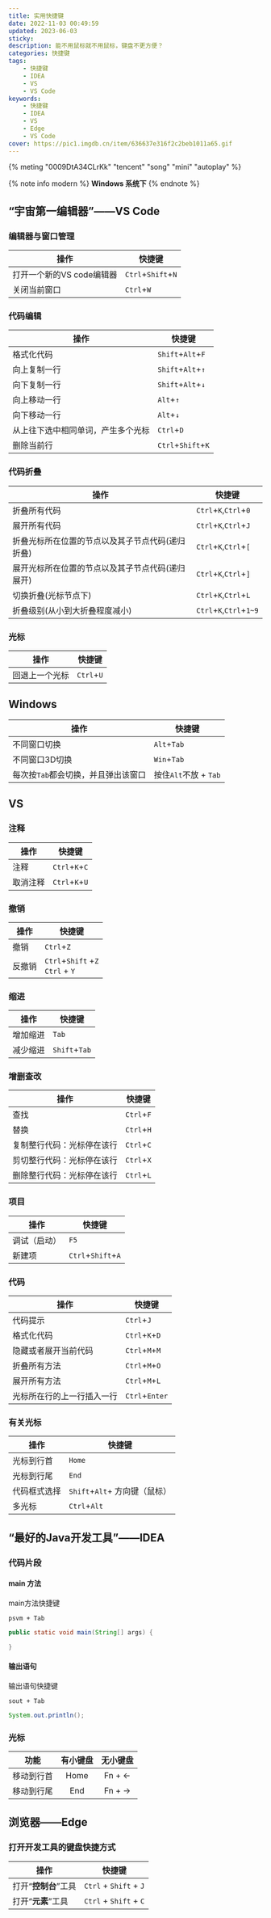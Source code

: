 ```yaml
---
title: 实用快捷键
date: 2022-11-03 00:49:59
updated: 2023-06-03
sticky: 
description: 能不用鼠标就不用鼠标，键盘不更方便？
categories: 快捷键
tags:
    - 快捷键
    - IDEA
    - VS
    - VS Code
keywords:
    - 快捷键
    - IDEA
    - VS
    - Edge
    - VS Code
cover: https://pic1.imgdb.cn/item/636637e316f2c2beb1011a65.gif
---
```


<!-- Windy Hill  -->
{% meting "0009DtA34CLrKk" "tencent" "song" "mini" "autoplay" %}

{% note info modern %}
**Windows 系统下**
{% endnote %}

## “宇宙第一编辑器”——VS Code

### 编辑器与窗口管理

| 操作 | 快捷键 |
| ---- | ----- |
| 打开一个新的VS code编辑器 | `Ctrl`+`Shift`+`N` |
| 关闭当前窗口 | `Ctrl`+`W` |

### 代码编辑

| 操作 | 快捷键 |
| ---- | ----- |
| 格式化代码 | `Shift`+`Alt`+`F` |
| 向上复制一行 | `Shift`+`Alt`+`↑` |
| 向下复制一行 | `Shift`+`Alt`+`↓` |
| 向上移动一行 | `Alt`+`↑` |
| 向下移动一行 | `Alt`+`↓` |
| 从上往下选中相同单词，产生多个光标 | `Ctrl`+`D` |
| 删除当前行 | `Ctrl`+`Shift`+`K` |

### 代码折叠

| 操作 | 快捷键 |
| ---- | ----- |
| 折叠所有代码 | `Ctrl`+`K`,`Ctrl`+`0` |
| 展开所有代码 | `Ctrl`+`K`,`Ctrl`+`J` |
| 折叠光标所在位置的节点以及其子节点代码(递归折叠) | `Ctrl`+`K`,`Ctrl`+`[` |
| 展开光标所在位置的节点以及其子节点代码(递归展开) | `Ctrl`+`K`,`Ctrl`+`]` |
| 切换折叠(光标节点下) | `Ctrl`+`K`,`Ctrl`+`L` |
| 折叠级别(从小到大折叠程度减小) | `Ctrl`+`K`,`Ctrl`+`1~9` |

### 光标

| 操作 | 快捷键 |
| ---- | ----- |
| 回退上一个光标 | `Ctrl`+`U` |

## Windows

| 操作 | 快捷键 |
| ---- | ----- |
| 不同窗口切换 | `Alt`+`Tab` |
| 不同窗口3D切换 | `Win`+`Tab` |
| 每次按`Tab`都会切换，并且弹出该窗口 | 按住`Alt`不放 + `Tab` |

## VS

### 注释

| 操作 | 快捷键 |
| ---- | ----- |
| 注释 | `Ctrl`+`K`+`C` |
| 取消注释 | `Ctrl`+`K`+`U` |

### 撤销

| 操作 | 快捷键 |
| ---- | ----- |
| 撤销 | `Ctrl`+`Z` |
| 反撤销 | `Ctrl`+`Shift` +`Z` <br>`Ctrl` + `Y` |

### 缩进

| 操作 | 快捷键 |
| ---- | ----- |
| 增加缩进 | `Tab` |
| 减少缩进 | `Shift`+`Tab` |

### 增删查改

| 操作 | 快捷键 |
| ---- | ----- |
| 查找 | `Ctrl`+`F` |
| 替换 | `Ctrl`+`H` |
| 复制整行代码：光标停在该行 | `Ctrl`+`C` |
| 剪切整行代码：光标停在该行 | `Ctrl`+`X` |
| 删除整行代码：光标停在该行 | `Ctrl`+`L` |

### 项目

| 操作 | 快捷键 |
| ---- | ----- |
| 调试（启动）| `F5` |
| 新建项 | `Ctrl`+`Shift`+`A` |

### 代码

| 操作 | 快捷键 |
| ---- | ----- |
| 代码提示 | `Ctrl`+`J` |
| 格式化代码 | `Ctrl`+`K`+`D` |
| 隐藏或者展开当前代码 | `Ctrl`+`M`+`M` |
| 折叠所有方法 | `Ctrl`+`M`+`O` |
| 展开所有方法 | `Ctrl`+`M`+`L` |
| 光标所在行的上一行插入一行 | `Ctrl`+`Enter` |

### 有关光标

| 操作 | 快捷键 |
| ---- | ----- |
| 光标到行首 | `Home` |
| 光标到行尾 | `End` |
| 代码框式选择 | `Shift`+`Alt`+ 方向键（鼠标） |
| 多光标 | `Ctrl`+`Alt` |

## “最好的Java开发工具”——IDEA

### 代码片段

#### main 方法

main方法快捷键

```key
psvm + Tab
```

```java
public static void main(String[] args) {

}
```

#### 输出语句

输出语句快捷键

```key
sout + Tab
```

```java
System.out.println();
```

### 光标

| 功能 | 有小键盘 | 无小键盘 |
| :---: | :---: | :---: |
| 移动到行首 | Home | Fn + ← |
| 移动到行尾 | End | Fn + → |

## 浏览器——Edge

### 打开开发工具的键盘快捷方式

| 操作 | 快捷键 |
| ---- | ----- |
| 打开“**控制台**”工具 | `Ctrl` + `Shift` + `J` |
| 打开“**元素**”工具 | `Ctrl` + `Shift` + `C` |

